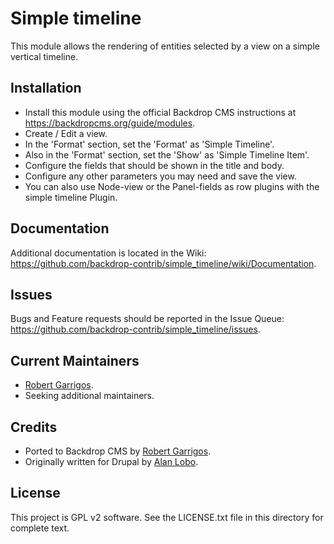 Simple timeline
======================

This module allows the rendering of entities selected by a view on a simple vertical timeline.

Installation
------------

- Install this module using the official Backdrop CMS instructions at
  https://backdropcms.org/guide/modules.
- Create / Edit a view.
- In the 'Format' section, set the 'Format' as 'Simple Timeline'.
- Also in the 'Format' section, set the 'Show' as 'Simple Timeline Item'.
- Configure the fields that should be shown in the title and body.
- Configure any other parameters you may need and save the view.
- You can also use Node-view or the Panel-fields as row plugins with the simple timeline Plugin.

Documentation
-------------

Additional documentation is located in the Wiki:
https://github.com/backdrop-contrib/simple_timeline/wiki/Documentation.

Issues
------

Bugs and Feature requests should be reported in the Issue Queue:
https://github.com/backdrop-contrib/simple_timeline/issues.

Current Maintainers
-------------------

- [Robert Garrigos](https://github.com/robertgarrigos).
- Seeking additional maintainers.

Credits
-------

- Ported to Backdrop CMS by [Robert Garrigos](https://github.com/robertgarrigos).
- Originally written for Drupal by [Alan Lobo](https://github.com/alansaviolobo).

License
-------

This project is GPL v2 software. 
See the LICENSE.txt file in this directory for complete text.
